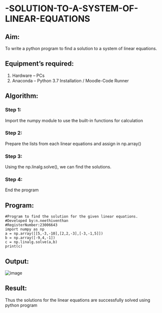 # -SOLUTION-TO-A-SYSTEM-OF-LINEAR-EQUATIONS
## Aim:
To write a python program to find a solution to a system of linear equations.
## Equipment’s required:
1. 	Hardware – PCs
2. 	Anaconda – Python 3.7 Installation / Moodle-Code Runner
## Algorithm:
### Step 1: 
Import the numpy module to use the built-in functions for calculation
### Step 2: 
Prepare the lists from each linear equations and assign in np.array()
### Step 3: 
Using the np.linalg.solve(), we can find the solutions.
### Step 4: 
End the program
## Program:
~~~
#Program to find the solution for the given linear equations.
#Developed by:n.neethiventhan 
#RegisterNumber:23006643
import numpy as np
a = np.array([[5,-3,-10],[2,2,-3],[-3,-1,5]])
b = np.array([-9,4,-1])
c = np.linalg.solve(a,b)
print(c)
~~~
## Output:
![image](https://github.com/ArchanaSharikalHarinarayanan/-SOLUTION-TO-A-SYSTEM-OF-LINEAR-EQUATIONS/assets/148514848/ac42645d-9f9c-41f0-ac60-83bca6f01960)

## Result: 
Thus the solutions for the linear equations are successfully solved using python program

